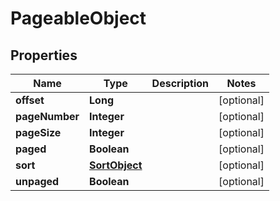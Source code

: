 

# PageableObject


## Properties

| Name | Type | Description | Notes |
|------------ | ------------- | ------------- | -------------|
|**offset** | **Long** |  |  [optional] |
|**pageNumber** | **Integer** |  |  [optional] |
|**pageSize** | **Integer** |  |  [optional] |
|**paged** | **Boolean** |  |  [optional] |
|**sort** | [**SortObject**](SortObject.md) |  |  [optional] |
|**unpaged** | **Boolean** |  |  [optional] |



